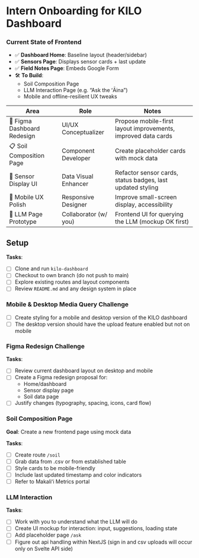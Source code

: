 # Intern Onboarding for KILO Dashboard

### Current State of Frontend

- ✅ **Dashboard Home**: Baseline layout (header/sidebar)
- ✅ **Sensors Page**: Displays sensor cards + last update
- ✅ **Field Notes Page**: Embeds Google Form
- 🛠️ **To Build**:
    - Soil Composition Page
    - LLM Interaction Page (e.g. “Ask the ʻĀina”)
    - Mobile and offline-resilient UX tweaks

| Area | Role | Notes |
| --- | --- | --- |
| 🎨 Figma Dashboard Redesign | UI/UX Conceptualizer | Propose mobile-first layout improvements, improved data cards |
| 📋 Soil Composition Page | Component Developer | Create placeholder cards with mock data |
| 📡 Sensor Display UI | Data Visual Enhancer | Refactor sensor cards, status badges, last updated styling |
| 📱 Mobile UX Polish | Responsive Designer | Improve small-screen display, accessibility |
| 💬 LLM Page Prototype | Collaborator (w/ you) | Frontend UI for querying the LLM (mockup OK first) |

## Setup

**Tasks**:

- [ ]  Clone and run `kilo-dashboard`
- [ ]  Checkout to own branch (do not push to main)
- [ ]  Explore existing routes and layout components
- [ ]  Review `README.md` and any design system in place

### Mobile & Desktop Media Query Challenge

- [ ]  Create styling for a mobile and desktop version of the KILO dashboard
- [ ]  The desktop version should have the upload feature enabled but not on mobile

### Figma Redesign Challenge

**Tasks**:

- [ ]  Review current dashboard layout on desktop and mobile
- [ ]  Create a Figma redesign proposal for:
    - Home/dashboard
    - Sensor display page
    - Soil data page
- [ ]  Justify changes (typography, spacing, icons, card flow)

### Soil Composition Page

**Goal**: Create a new frontend page using mock data

**Tasks**:

- [ ]  Create route `/soil`
- [ ]  Grab data from .csv or from established table
- [ ]  Style cards to be mobile-friendly
- [ ]  Include last updated timestamp and color indicators
- [ ]  Refer to Makaliʻi Metrics portal

### LLM Interaction

**Tasks**:

- [ ]  Work with you to understand what the LLM will do
- [ ]  Create UI mockup for interaction: input, suggestions, loading state
- [ ]  Add placeholder page `/ask`
- [ ]  Figure out api handling within NextJS (sign in and csv uploads will occur only on Svelte API side)